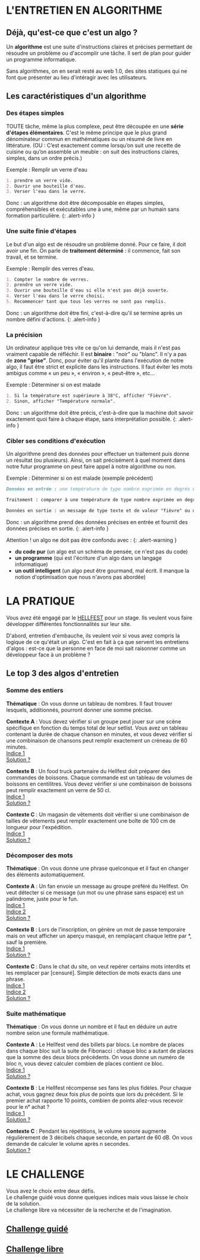 # L'ENTRETIEN EN ALGORITHME

## Déjà, qu'est-ce que c'est un algo ?

Un **algorithme** est une suite d'instructions claires et précises permettant de résoudre un problème ou d'accomplir une tâche. Il sert de plan pour guider un programme informatique.

Sans algorithmes, on en serait resté au web 1.0, des sites statiques qui ne font que présenter au lieu d'intéragir avec les utilisateurs.

## Les caractéristiques d'un algorithme

### Des étapes simples

TOUTE tâche, même la plus complexe, peut être découpée en une **série d'étapes élémentaires**. C'est le même principe que le plus grand dénominateur commun en mathématiques ou un résumé de livre en littérature. (OU : C’est exactement comme lorsqu’on suit une recette de cuisine ou qu’on assemble un meuble : on suit des instructions claires, simples, dans un ordre précis.)

Exemple : Remplir un verre d'eau

```md
1. prendre un verre vide.
2. Ouvrir une bouteille d'eau.
3. Verser l'eau dans le verre.
```

Donc : un algorithme doit être décomposable en étapes simples, compréhensibles et exécutables une à une, même par un humain sans formation particulière.
{: .alert-info }

### Une suite finie d'étapes

Le but d'un algo est de résoudre un problème donné. Pour ce faire, il doit avoir une fin. On parle de **traitement déterminé** : il commence, fait son travail, et se termine.

Exemple : Remplir des verres d'eau.

```md
1. Compter le nombre de verres.
2. prendre un verre vide.
3. Ouvrir une bouteille d'eau si elle n'est pas déjà ouverte.
4. Verser l'eau dans le verre choisi.
5. Recommencer tant que tous les verres ne sont pas remplis.
```

Donc : un algorithme doit être fini, c'est-à-dire qu'il se termine après un nombre défini d'actions.
{: .alert-info }

### La précision

Un ordinateur applique très vite ce qu'on lui demande, mais il n'est pas vraiment capable de réfléchir. Il est **binaire** : "noir" ou "blanc". Il n'y a pas de **zone "grise"**. Donc, pour éviter qu'il plante dans l'exécution de notre algo, il faut être strict et explicite dans les instructions. Il faut éviter les mots ambigus comme « un peu », « environ », « peut-être », etc...

Exemple : Déterminer si on est malade

```md
1. Si la température est supérieure à 38°C, afficher "Fièvre".
2. Sinon, afficher "Température normale".
```

Donc : un algorithme doit être précis, c'est-à-dire que la machine doit savoir exactement quoi faire à chaque étape, sans interprétation possible.
{: .alert-info }

### Cibler ses conditions d'exécution

Un algorithme prend des données pour effectuer un traitement puis donne un résultat (ou plusieurs). Ainsi, on sait précisément à quel moment dans notre futur programme on peut faire appel à notre algorithme ou non.

Exemple : Déterminer si on est malade (exemple précédent)

```md
Données en entrée : une température de type nombre exprimée en degrés Celsius.

Traitement : comparer à une température de type nombre exprimée en degrés Celsius et de valeur "38".

Données en sortie : un message de type texte et de valeur "fièvre" ou de valeur "température normale".
```

Donc : un algorithme prend des données précises en entrée et fournit des données précises en sortie.
{: .alert-info }

Attention !
un algo ne doit pas être confondu avec :
{: .alert-warning }

- **du code pur** (un algo est un schéma de pensée, ce n'est pas du code)
- **un programme** (qui est l'écriture d'un algo dans un langage informatique)
- **un outil intelligent** (un algo peut être gourmand, mal écrit. Il manque la notion d'optimisation que nous n'avons pas abordée)

# LA PRATIQUE

Vous avez été engagé par le [HELLFEST](https://fr.wikipedia.org/wiki/Hellfest) pour un stage. Ils veulent vous faire développer différentes fonctionnalités sur leur site.

D'abord, entretien d'embauche, ils veulent voir si vous avez compris la logique de ce qu'était un algo. C'est en fait à ça que servent les entretiens d'algos : est-ce que la personne en face de moi sait raisonner comme un développeur face à un problème ?

## Le top 3 des algos d'entretien

### Somme des entiers

**Thématique** : On vous donne un tableau de nombres. Il faut trouver lesquels, additionnés, pourront donner une somme précise.

**Contexte A** : Vous devez vérifier si un groupe peut jouer sur une scène spécifique en fonction du temps total de leur setlist. Vous avez un tableau contenant la durée de chaque chanson en minutes, et vous devez vérifier si une combinaison de chansons peut remplir exactement un créneau de 60 minutes.  
[Indice 1](https://developer.mozilla.org/fr/docs/Web/JavaScript/Guide/Loops_and_iteration)  
[Solution ?](docs/integersSum_exampleA.md)

**Contexte B** : Un food truck partenaire du Hellfest doit préparer des commandes de boissons. Chaque commande est un tableau de volumes de boissons en centilitres. Vous devez vérifier si une combinaison de boissons peut remplir exactement un verre de 50 cl.  
[Indice 1](https://developer.mozilla.org/fr/docs/Web/JavaScript/Guide/Loops_and_iteration)  
[Solution ?](docs/integersSum_exampleB.md)

**Contexte C** : Un magasin de vêtements doit vérifier si une combinaison de tailles de vêtements peut remplir exactement une boîte de 100 cm de longueur pour l'expédition.  
[Indice 1](https://developer.mozilla.org/fr/docs/Web/JavaScript/Guide/Loops_and_iteration)  
[Solution ?](docs/integersSum_exampleC.md)

### Décomposer des mots

**Thématique** : On vous donne une phrase quelconque et il faut en changer des éléments automatiquement.

**Contexte A** : Un fan envoie un message au groupe préféré du Hellfest. On veut détecter si ce message (un mot ou une phrase sans espace) est un palindrome, juste pour le fun.  
[Indice 1](https://developer.mozilla.org/fr/docs/Web/JavaScript/Reference/Global_Objects/String/split)  
[Indice 2](https://developer.mozilla.org/fr/docs/Web/JavaScript/Reference/Global_Objects/Array/reverse)  
[Solution ?](docs/stringsManipulation_exampleA.md)

**Contexte B** : Lors de l'inscription, on génère un mot de passe temporaire mais on veut afficher un aperçu masqué, en remplaçant chaque lettre par \*, sauf la première.  
[Indice 1](https://developer.mozilla.org/fr/docs/Web/JavaScript/Reference/Global_Objects/String/repeat)  
[Solution ?](docs/stringsManipulation_exampleB.md)

**Contexte C** : Dans le chat du site, on veut repérer certains mots interdits et les remplacer par [censuré]. Simple détection de mots exacts dans une phrase.  
[Indice 1](https://developer.mozilla.org/fr/docs/Web/JavaScript/Reference/Global_Objects/Array/map)  
[Indice 2](https://developer.mozilla.org/fr/docs/Web/JavaScript/Reference/Global_Objects/Array/includes)  
[Solution ?](docs/stringsManipulation_exampleC.md)

### Suite mathématique

**Thématique** : On vous donne un nombre et il faut en déduire un autre nombre selon une formule mathématique.

**Contexte A** : Le Hellfest vend des billets par blocs. Le nombre de places dans chaque bloc suit la suite de Fibonacci : chaque bloc a autant de places que la somme des deux blocs précédents. On vous donne un numéro de bloc n, vous devez calculer combien de places contient ce bloc.  
[Indice 1](https://fr.wikipedia.org/wiki/Suite_de_Fibonacci)  
[Solution ?](docs/numbers_exampleA.md)

**Contexte B** : Le Hellfest récompense ses fans les plus fidèles. Pour chaque achat, vous gagnez deux fois plus de points que lors du précédent. Si le premier achat rapporte 10 points, combien de points allez-vous recevoir pour le nᵉ achat ?  
[Indice 1](https://developer.mozilla.org/fr/docs/Web/JavaScript/Reference/Global_Objects/Math/pow)  
[Solution ?](docs/numbers_exampleB.md)

**Contexte C** : Pendant les répétitions, le volume sonore augmente régulièrement de 3 décibels chaque seconde, en partant de 60 dB. On vous demande de calculer le volume après n secondes.  
[Solution ?](docs/numbers_exampleC.md)

# LE CHALLENGE

Vous avez le choix entre deux défis.  
Le challenge guidé vous donne quelques indices mais vous laisse le choix de la solution.  
Le challenge libre va nécessiter de la recherche et de l'imagination.

## [Challenge guidé](CHALLENGE_A.md)

## [Challenge libre](CHALLENGE_B.md)
